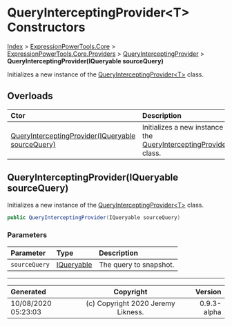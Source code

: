 ﻿# QueryInterceptingProvider&lt;T> Constructors

[Index](../index.md) > [ExpressionPowerTools.Core](ExpressionPowerTools.Core.a.md) > [ExpressionPowerTools.Core.Providers](ExpressionPowerTools.Core.Providers.n.md) > [QueryInterceptingProvider<T>](ExpressionPowerTools.Core.Providers.QueryInterceptingProvider`1.cs.md) > **QueryInterceptingProvider(IQueryable sourceQuery)**

Initializes a new instance of the [QueryInterceptingProvider&lt;T>](ExpressionPowerTools.Core.Providers.QueryInterceptingProvider`1.cs.md) class.

## Overloads

| Ctor | Description |
| :-- | :-- |
| [QueryInterceptingProvider(IQueryable sourceQuery)](#queryinterceptingprovideriqueryable-sourcequery) | Initializes a new instance of the [QueryInterceptingProvider&lt;T>](ExpressionPowerTools.Core.Providers.QueryInterceptingProvider`1.cs.md) class. |

## QueryInterceptingProvider(IQueryable sourceQuery)

Initializes a new instance of the [QueryInterceptingProvider&lt;T>](ExpressionPowerTools.Core.Providers.QueryInterceptingProvider`1.cs.md) class.

```csharp
public QueryInterceptingProvider(IQueryable sourceQuery)
```

### Parameters

| Parameter | Type | Description |
| :-- | :-- | :-- |
| `sourceQuery` | [IQueryable](https://docs.microsoft.com/dotnet/api/system.linq.iqueryable) | The query to snapshot. |



---

| Generated | Copyright | Version |
| :-- | :-: | --: |
| 10/08/2020 05:23:03 | (c) Copyright 2020 Jeremy Likness. | 0.9.3-alpha |
